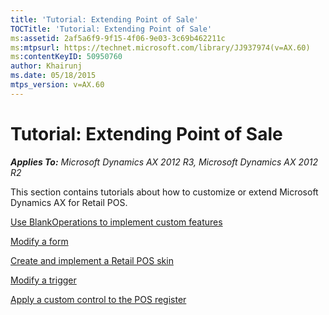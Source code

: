 ```yaml
---
title: 'Tutorial: Extending Point of Sale'
TOCTitle: 'Tutorial: Extending Point of Sale'
ms:assetid: 2af5a6f9-9f15-4f06-9e03-3c69b462211c
ms:mtpsurl: https://technet.microsoft.com/library/JJ937974(v=AX.60)
ms:contentKeyID: 50950760
author: Khairunj
ms.date: 05/18/2015
mtps_version: v=AX.60
---
```


# Tutorial: Extending Point of Sale 


_**Applies To:** Microsoft Dynamics AX 2012 R3, Microsoft Dynamics AX 2012 R2_

This section contains tutorials about how to customize or extend Microsoft Dynamics AX for Retail POS.

[Use BlankOperations to implement custom features](use-blankoperations-to-implement-custom-features.md)

[Modify a form](modify-a-form.md)

[Create and implement a Retail POS skin](create-and-implement-a-retail-pos-skin.md)

[Modify a trigger](modify-a-trigger.md)

[Apply a custom control to the POS register](apply-a-custom-control-to-the-pos-register.md)

  


